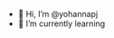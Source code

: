 - 👋 Hi, I’m @yohannapj
- 🌱 I’m currently learning


<!---
yohannapj/yohannapj is a ✨ special ✨ repository because its `README.md` (this file) appears on your GitHub profile.
You can click the Preview link to take a look at your changes.
--->
